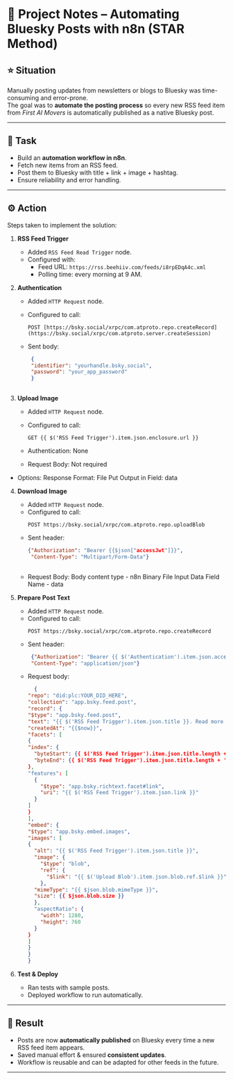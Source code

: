 # 📌 Project Notes – Automating Bluesky Posts with n8n (STAR Method)

## ⭐ Situation
Manually posting updates from newsletters or blogs to Bluesky was time-consuming and error-prone.  
The goal was to **automate the posting process** so every new RSS feed item from *First AI Movers* is automatically published as a native Bluesky post.

---

## 🎯 Task
- Build an **automation workflow in n8n**.  
- Fetch new items from an RSS feed.  
- Post them to Bluesky with title + link + image + hashtag.  
- Ensure reliability and error handling.  

---

## ⚙️ Action
Steps taken to implement the solution:

1. **RSS Feed Trigger**
   - Added `RSS Feed Read Trigger` node.  
   - Configured with:  
     - Feed URL: `https://rss.beehiiv.com/feeds/i8rpEDqA4c.xml`  
     - Polling time: every morning at 9 AM.
    
2. **Authentication**
   - Added `HTTP Request` node.  
   - Configured to call:  
     ```
     POST [https://bsky.social/xrpc/com.atproto.repo.createRecord](https://bsky.social/xrpc/com.atproto.server.createSession)
     ```  

   - Sent body:  
     ```json
      {
      "identifier": "yourhandle.bsky.social",
      "password": "your_app_password"
      }
           
     ```
  
3. **Upload Image**
   - Added `HTTP Request` node.  
   - Configured to call:  
     ```
     GET {{ $('RSS Feed Trigger').item.json.enclosure.url }}
     ```
   - Authentication: None

   - Request Body: Not required

  - Options:
      Response Format: File
      Put Output in Field: data

4. **Download Image**
   - Added `HTTP Request` node.  
   - Configured to call:  
     ```
     POST https://bsky.social/xrpc/com.atproto.repo.uploadBlob
     ```
   - Sent header:
     ```json
     {"Authorization": "Bearer {{$json["accessJwt"]}}",
      "Content-Type": "Multipart/Form-Data"}
           
     ```
   - Request Body:
         Body content type - n8n Binary File
         Input Data Field Name - data


5. **Prepare Post Text**
   - Added `HTTP Request` node. 
   - Configured to call: 
     ```
     POST https://bsky.social/xrpc/com.atproto.repo.createRecord
     ```
   - Sent header:
     ```json
      {"Authorization": "Bearer {{ $('Authentication').item.json.accessJwt }}",
      "Content-Type": "application/json"}
     ```
    - Request body:
        ```json
          {
      "repo": "did:plc:YOUR_DID_HERE",
      "collection": "app.bsky.feed.post",
      "record": {
      "$type": "app.bsky.feed.post",
      "text": "{{ $('RSS Feed Trigger').item.json.title }}. Read more on First AI Movers: {{ $('RSS Feed Trigger').item.json.link }} #FirstAIMovers",
      "createdAt": "{{$now}}",
      "facets": [
      {
        "index": {
          "byteStart": {{ $('RSS Feed Trigger').item.json.title.length + '. Read more on First AI Movers: '.length }},
          "byteEnd": {{ $('RSS Feed Trigger').item.json.title.length + '. Read more on First AI Movers: '.length + $('RSS Feed Trigger').item.json.link.length }}
        },
        "features": [
          {
            "$type": "app.bsky.richtext.facet#link",
            "uri": "{{ $('RSS Feed Trigger').item.json.link }}"
          }
        ]
      }
      ],
      "embed": {
      "$type": "app.bsky.embed.images",
      "images": [
        {
          "alt": "{{ $('RSS Feed Trigger').item.json.title }}",
          "image": {
            "$type": "blob",
            "ref": {
              "$link": "{{ $('Upload Blob').item.json.blob.ref.$link }}"
            },
          "mimeType": "{{ $json.blob.mimeType }}",
          "size": {{ $json.blob.size }}
          },
          "aspectRatio": {
            "width": 1280,
            "height": 760
          }
        }
      ]
      }
      }
      }

        ```

5. **Test & Deploy**
   - Ran tests with sample posts.  
   - Deployed workflow to run automatically.  

---

## 🚀 Result
- Posts are now **automatically published** on Bluesky every time a new RSS feed item appears.  
- Saved manual effort & ensured **consistent updates**.  
- Workflow is reusable and can be adapted for other feeds in the future.  

---
